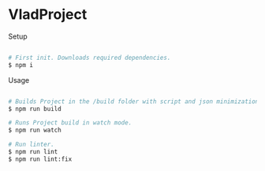 # VladProject

Setup

```bash

# First init. Downloads required dependencies.
$ npm i

```

Usage

```bash

# Builds Project in the /build folder with script and json minimization. Production-ready packs
$ npm run build

# Runs Project build in watch mode.
$ npm run watch

# Run linter.
$ npm run lint
$ npm run lint:fix

```
